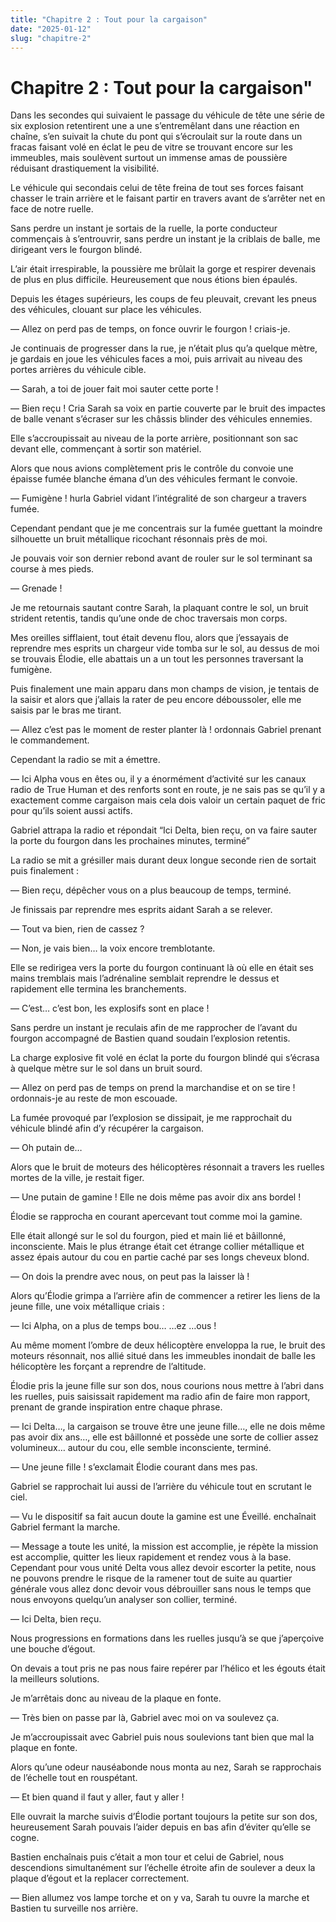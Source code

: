 ```yaml
---
title: "Chapitre 2 : Tout pour la cargaison"
date: "2025-01-12"
slug: "chapitre-2"
---
```


# Chapitre 2 : Tout pour la cargaison"

Dans les secondes qui suivaient le passage du véhicule de tête une série de six explosion retentirent une a une s’entremêlant dans une réaction en chaîne, s’en suivait la chute du pont qui s’écroulait sur la route dans un fracas faisant volé en éclat le peu de vitre se trouvant encore sur les immeubles, mais soulèvent surtout un immense amas de poussière réduisant drastiquement la visibilité.

Le véhicule qui secondais celui de tête freina de tout ses forces faisant chasser le train arrière et le faisant partir en travers avant de s’arrêter net en face de notre ruelle.

Sans perdre un instant je sortais de la ruelle, la porte conducteur commençais à s’entrouvrir, sans perdre un instant je la criblais de balle, me dirigeant vers le fourgon blindé.

L’air était irrespirable, la poussière me brûlait la gorge et respirer devenais de plus en plus difficile. Heureusement que nous étions bien épaulés.

Depuis les étages supérieurs, les coups de feu pleuvait, crevant les pneus des véhicules, clouant sur place les véhicules.

— Allez on perd pas de temps, on fonce ouvrir le fourgon ! criais-je.

Je continuais de progresser dans la rue, je n’était plus qu’a quelque mètre, je gardais en joue les véhicules faces a moi, puis arrivait au niveau des portes arrières du véhicule cible.

— Sarah, a toi de jouer fait moi sauter cette porte !

— Bien reçu ! Cria Sarah sa voix en partie couverte par le bruit des impactes de balle venant s’écraser sur les châssis blinder des véhicules ennemies.

Elle s’accroupissait au niveau de la porte arrière, positionnant son sac devant elle, commençant à sortir son matériel.

Alors que nous avions complètement pris le contrôle du convoie une épaisse fumée blanche émana d’un des véhicules fermant le convoie.

— Fumigène ! hurla Gabriel vidant l’intégralité de son chargeur a travers fumée.

Cependant pendant que je me concentrais sur la fumée guettant la moindre silhouette un bruit métallique ricochant résonnais près de moi.

Je pouvais voir son dernier rebond avant de rouler sur le sol terminant sa course à mes pieds.

— Grenade !

Je me retournais sautant contre Sarah, la plaquant contre le sol, un bruit strident retentis, tandis qu’une onde de choc traversais mon corps. 

Mes oreilles sifflaient, tout était devenu flou, alors que j’essayais de reprendre mes esprits un chargeur vide tomba sur le sol, au dessus de moi se trouvais Élodie, elle abattais un a un tout les personnes traversant la fumigène.

Puis finalement une main apparu dans mon champs de vision, je tentais de la saisir et alors que j’allais la rater de peu encore déboussoler, elle me saisis par le bras me tirant.

— Allez c’est pas le moment de rester planter là ! ordonnais Gabriel prenant le commandement.

Cependant la radio se mit a émettre.

— Ici Alpha vous en êtes ou, il y a énormément d’activité sur les canaux radio de True Human et des renforts sont en route, je ne sais pas se qu’il y a exactement comme cargaison mais cela dois valoir un certain paquet de fric pour qu’ils soient aussi actifs.

Gabriel attrapa la radio et répondait “Ici Delta, bien reçu, on va faire sauter la porte du fourgon dans les prochaines minutes, terminé”

La radio se mit a grésiller mais durant deux longue seconde rien de sortait puis finalement :

— Bien reçu, dépêcher vous on a plus beaucoup de temps, terminé.

Je finissais par reprendre mes esprits aidant Sarah a se relever.

— Tout va bien, rien de cassez ?

— Non, je vais bien… la voix encore tremblotante.

Elle se redirigea vers la porte du fourgon continuant là où elle en était ses mains tremblais mais l’adrénaline semblait reprendre le dessus et rapidement elle termina les branchements.

— C’est… c’est bon, les explosifs sont en place !

Sans perdre un instant je reculais afin de me rapprocher de l’avant du fourgon accompagné de Bastien quand soudain l’explosion retentis.

La charge explosive fit volé en éclat la porte du fourgon blindé qui s’écrasa à quelque mètre sur le sol dans un bruit sourd.

— Allez on perd pas de temps on prend la marchandise et on se tire ! ordonnais-je au reste de mon escouade.

La fumée provoqué par l’explosion se dissipait, je me rapprochait du véhicule blindé afin d’y récupérer la cargaison.

— Oh putain de…

Alors que le bruit de moteurs des hélicoptères résonnait a travers les ruelles mortes de la ville, je restait figer.

— Une putain de gamine ! Elle ne dois même pas avoir dix ans bordel !

Élodie se rapprocha en courant apercevant tout comme moi la gamine.

Elle était allongé sur le sol du fourgon, pied et main lié et bâillonné, inconsciente. Mais le plus étrange était cet étrange collier métallique et assez épais autour du cou en partie caché par ses longs cheveux blond.

— On dois la prendre avec nous, on peut pas la laisser là !

Alors qu’Élodie grimpa a l’arrière afin de commencer a retirer les liens de la jeune fille, une voix métallique criais :

— Ici Alpha, on a plus de temps bou… …ez …ous !

Au même moment l’ombre de deux hélicoptère enveloppa la rue, le bruit des moteurs résonnait, nos allié situé dans les immeubles inondait de balle les hélicoptère les forçant a reprendre de l’altitude.

Élodie pris la jeune fille sur son dos, nous courions nous mettre à l’abri dans les ruelles, puis saisissait rapidement ma radio afin de faire mon rapport, prenant de grande inspiration entre chaque phrase.

— Ici Delta…, la cargaison se trouve être une jeune fille…, elle ne dois même pas avoir dix ans…, elle est bâillonné et possède une sorte de collier assez volumineux… autour du cou, elle semble inconsciente, terminé.

— Une jeune fille ! s’exclamait Élodie courant dans mes pas.

Gabriel se rapprochait lui aussi de l’arrière du véhicule tout en scrutant le ciel.

— Vu le dispositif sa fait aucun doute la gamine est une Éveillé. enchaînait Gabriel fermant la marche.

— Message a toute les unité, la mission est accomplie, je répète la mission est accomplie, quitter les lieux rapidement et rendez vous à la base. Cependant pour vous unité Delta vous allez devoir escorter la petite, nous ne pouvons prendre le risque de la ramener tout de suite au quartier générale vous allez donc devoir vous débrouiller sans nous le temps que nous envoyons quelqu’un analyser son collier, terminé.

— Ici Delta, bien reçu.

Nous progressions en formations dans les ruelles jusqu’à se que j’aperçoive une bouche d’égout.

On devais a tout pris ne pas nous faire repérer par l’hélico et les égouts était la meilleurs solutions.
 
Je m’arrêtais donc au niveau de la plaque en fonte.

— Très bien on passe par là, Gabriel avec moi on va soulevez ça.

Je m’accroupissait avec Gabriel puis nous soulevions tant bien que mal la plaque en fonte.

Alors qu’une odeur nauséabonde nous monta au nez, Sarah se rapprochais de l’échelle tout en rouspétant.

— Et bien quand il faut y aller, faut y aller !

Elle ouvrait la marche suivis d’Élodie portant toujours la petite sur son dos, heureusement Sarah pouvais l’aider depuis en bas afin d’éviter qu’elle se cogne.

Bastien enchaînais puis c’était a mon tour et celui de Gabriel, nous descendions simultanément sur l’échelle étroite afin de soulever a deux la plaque d’égout et la replacer correctement.

— Bien allumez vos lampe torche et on y va, Sarah tu ouvre la marche et Bastien tu surveille nos arrière.
